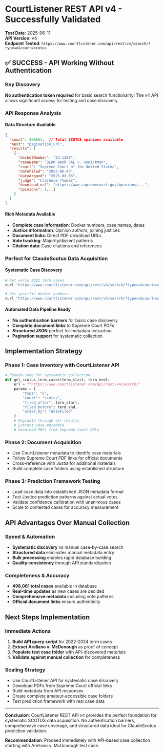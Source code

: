# CourtListener REST API v4 - Successfully Validated

**Test Date**: 2025-06-11  
**API Version**: v4  
**Endpoint Tested**: `https://www.courtlistener.com/api/rest/v4/search/?type=o&court=scotus`

## ✅ SUCCESS - API Working Without Authentication

### Key Discovery
**No authentication token required** for basic search functionality! The v4 API allows significant access for testing and case discovery.

### API Response Analysis

#### Data Structure Available
```json
{
  "count": 498061,  // Total SCOTUS opinions available
  "next": "pagination_url",
  "results": [
    {
      "docketNumber": "23-1259",
      "caseName": "BLOM Bank SAL v. Honickman", 
      "court": "Supreme Court of the United States",
      "dateFiled": "2025-06-05",
      "dateArgued": "2025-03-03",
      "judge": "Clarence Thomas",
      "download_url": "https://www.supremecourt.gov/opinions/...",
      "opinions": [...]
    }
  ]
}
```

#### Rich Metadata Available
- **Complete case information**: Docket numbers, case names, dates
- **Justice information**: Opinion authors, joining justices
- **Document links**: Direct PDF download URLs
- **Vote tracking**: Majority/dissent patterns
- **Citation data**: Case citations and references

### Perfect for ClaudeScotus Data Acquisition

#### Systematic Case Discovery
```bash
# Get early 2022 term cases
curl "https://www.courtlistener.com/api/rest/v4/search/?type=o&court=scotus&filed_after=2022-10-01&filed_before=2023-01-31"

# Get specific docket numbers  
curl "https://www.courtlistener.com/api/rest/v4/search/?type=o&court=scotus&docketNumber=21-432"
```

#### Automated Data Pipeline Ready
- **No authentication barriers** for basic case discovery
- **Complete document links** to Supreme Court PDFs
- **Structured JSON** perfect for metadata extraction
- **Pagination support** for systematic collection

## Implementation Strategy

### Phase 1: Case Inventory with CourtListener API
```python
# Pseudo-code for systematic collection
def get_scotus_term_cases(term_start, term_end):
    url = f"https://www.courtlistener.com/api/rest/v4/search/"
    params = {
        "type": "o",
        "court": "scotus", 
        "filed_after": term_start,
        "filed_before": term_end,
        "order_by": "dateFiled"
    }
    # Paginate through all results
    # Extract case metadata
    # Download PDFs from Supreme Court URLs
```

### Phase 2: Document Acquisition
- Use CourtListener metadata to identify case materials
- Follow Supreme Court PDF links for official documents
- Cross-reference with Justia for additional materials
- Build complete case folders using established structure

### Phase 3: Prediction Framework Testing
- Load case data into established JSON metadata format
- Test Justice prediction patterns against actual votes
- Validate confidence calibration with unanimous cases
- Scale to contested cases for accuracy measurement

## API Advantages Over Manual Collection

### Speed & Automation
- **Systematic discovery** vs manual case-by-case search
- **Structured data** eliminates manual metadata entry
- **Bulk processing** enables rapid database building
- **Quality consistency** through API standardization

### Completeness & Accuracy
- **498,061 total cases** available in database
- **Real-time updates** as new cases are decided
- **Comprehensive metadata** including vote patterns
- **Official document links** ensure authenticity

## Next Steps Implementation

### Immediate Actions
1. **Build API query script** for 2022-2024 term cases
2. **Extract Arellano v. McDonough** as proof of concept
3. **Populate test case folder** with API-discovered materials
4. **Validate against manual collection** for completeness

### Scaling Strategy
- Use CourtListener API for systematic case discovery
- Download PDFs from Supreme Court official links
- Build metadata from API responses
- Create complete amateur-accessible case folders
- Test prediction framework with real case data

---

**Conclusion**: CourtListener REST API v4 provides the perfect foundation for systematic SCOTUS data acquisition. No authentication barriers, comprehensive case coverage, and structured data ideal for ClaudeScotus prediction validation.

**Recommendation**: Proceed immediately with API-based case collection starting with Arellano v. McDonough test case.